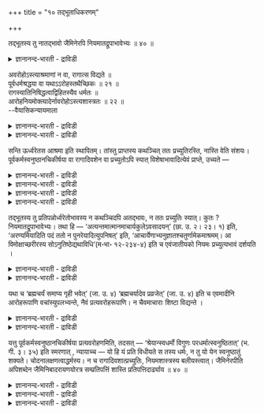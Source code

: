 +++
title = "१० तद्भूताधिकरणम्"

+++

तद्भूतस्य तु नातद्भावो जैमिनेरपि नियमातद्रूपाभावेभ्यः ॥ ४० ॥  
<details><summary>ज्ञानानन्द-भारती - द्राविडी</summary>

तत्३पूदस्य तु नादत्पावो जैमिनेरबि नियमादत्रू पाबावेप्पुय: ॥ ४० ॥
</details>

अवरोहोऽस्त्याश्रमाणां न वा, रागात्स विद्यते ॥  
पूर्वधर्मश्रद्धया वा यथाऽऽरोहस्तथैच्छिकः ॥ २१ ॥  
रागस्यातिनिषिद्धत्वाद्विहितस्यैव धर्मतः ॥  
आरोहनियमोक्त्यादेर्नावरोहोऽस्त्यशास्त्रतः ॥ २२ ॥  
--वैयासिकन्यायमाला

<details><summary>ज्ञानानन्द-भारती - द्राविडी</summary>

आसिरमङ्गळुक्कुळ् इऱङ्गुवदु उण्डा? अल्लदु किडैयादा? रागत्तिऩालो अल्लदु
मुऩ्ऩुळ्ळ तर्मत्तिल् सिरत्तैयावो इऱङ्गुदल् उण्डु। ऎप्पडि एऱुदल्
इष्टप्पडियो, अप्पडिये इऱङ्गुदलुम्।
</details>

<details><summary>ज्ञानानन्द-भारती - द्राविडी</summary>

रागम् वॆगु निषित्तमाऩदिऩालुम्, विदिक्कप्पट्टदु ताऩ् तर्ममागुम्
आऩदिऩालुम्, एऱुवदिल् नियमम् सॊल्लियिरुप्पदालुम्, सास्तिरत्तिऱ्कु
विरोदमायिरुप्पदालुम् इऱङ्गुदल् किडैयादु।
</details>

सन्ति ऊर्ध्वरेतस आश्रमा इति स्थापितम्। तांस्तु प्राप्तस्य कथञ्चित् ततः
प्रच्युतिरस्ति, नास्ति वेति संशयः। पूर्वकर्मस्वनुष्ठानचिकीर्षया वा
रागादिवशेन वा प्रच्युतोऽपि स्यात् विशेषाभावादित्येवं प्राप्ते, उच्यते —

<details><summary>ज्ञानानन्द-भारती - द्राविडी</summary>

(पिरह्मसर्यम्, कार्हस्त्यम्, वाऩबिरस्तम्, सन्यासम् इन्नाऩ्गु
आसिरमङ्गळिल् तऩ् विरुप्पप्पडि कीऴ् आसिरमत्तिलिरुन्दु, मेल्
आसिरमत्तिऱ्कुच् चॆल्वदु पोल आगैयालुम्, मुऩ् आसिरम तर्मङ्गळै यऩुष्टिप्
पदिल् सिरत्तैयालुम् मेल् आसिरमत्तिलिरुन्दु कीऴ् आसिरमत्तिऱ्कुम्
वरलामॆऩ्ऱु पूर्वबक्षम्।
</details>

<details><summary>ज्ञानानन्द-भारती - द्राविडी</summary>

आसै ऎऩ्बदु तोषम् मेल् आसिरमत्तिलिरुन्दु कीऴ् आसिरमत्तिऱ्कु वरक्कूडादु
ऎऩ्ऱु निषेदम् उळ्ळदु। अव्विद सिष्टासारमुम् इल्लै। मेलुम् ऎदु ऎवऩुक्कु
विदिक्कप्पट्टुळ्ळदो अदुदाऩ् तर्मम्। ऎदु ऎवऩाल् सॆय्यमुडिगिऱदो ऎदिल्
सिरत्तै उळ्ळदो अदु अवऩुक्कु तर्ममागादु। आगैयाल् मेल् आसिरमत्तिऱ्कु
पोऩवऩ् तिरुम्बि कीऴ् आसिरमत्तिऱ्कु वरक्कूडादु ऎऩ्ऱु सित्तान्दम्)।
</details>

<details><summary>ज्ञानानन्द-भारती - द्राविडी</summary>

ऊर्त्वरेदस्साऩ आसिरमङ्गळ् उण्डु ऎऩ्ऱु स्ताबिक्कप्पट्टदु। आऩाल् अवैगळै
अडैन्द वऩुक्कु ऎप्पडियावदु अदिलिरुन्दु नऴुवुदल् उण्डा, किडैयादा, ऎऩ्ऱु
संसयम्।
</details>

<details><summary>ज्ञानानन्द-भारती - द्राविडी</summary>

पूर्वबक्षम्: मुऩ्ऩुळ्ळ कर्माक्कळै , नऩ्गु अऩुष्टिक्कवेण्डुमॆऩ्ऱ
विरुप्पत्तिऩालावदु रागम् मुदलियदु कारणमायावदु नऴुविऩवऩागवुम् इरुक्कलाम्।
वित्तियासमिल्लाददिऩाल्, ऎऩ्ऱु।
</details>

तद्भूतस्य तु प्रतिपन्नोर्ध्वरेतोभावस्य न कथञ्चिदपि अतद्भावः, न ततः
प्रच्युतिः स्यात्। कुतः ? नियमातद्रूपाभावेभ्यः। तथा हि —
‘अत्यन्तमात्मानमाचार्यकुलेऽवसादयन्’ (छा. उ. २। २३। १) इति,
‘अरण्यमियादिति पदं ततो न पुनरेयादित्युपनिषत्’ इति,
‘आचार्येणाभ्यनुज्ञातश्चतुर्णामेकमाश्रमम्। आ विमोक्षाच्छरीरस्य
सोऽनुतिष्ठेद्यथाविधि’(म॰भा॰ १२-२३४-४) इति च एवंजातीयको नियमः
प्रच्युत्यभावं दर्शयति ।

<details><summary>ज्ञानानन्द-भारती - द्राविडी</summary>

सित्तान्दम्: इव्विदम् वरुम्बोदु सॊल्लप् पडुगिऱदु। “अव्विदमाऩवऩुक्को”,
ऊर्त्वरेदस् तऩ्मैयै अडैन्दवऩुक्कु, ऎन्द कारणत्ति ऩालुम् कूड,
अव्विदमिल्लादत्तऩ्मै किडैयादु, अदिलिरुन्दु नऴुवुदल् किडैयादु। एऩ्?
नियममिरुप् पदिऩालुम्, अदु पोलिल्लाददिऩालुम्, इल्लाददिऩालुम्
</details>

<details><summary>ज्ञानानन्द-भारती - द्राविडी</summary>

अप्पडिये, "आसार्यरुडैय किरुहत्तिल् तऩ्ऩै पूरावुम् ईडुबडुत्तिक्कॊण्डु"
(सान्।II-२३-१) ऎऩ्ऱुम्, “अरण्यम् (सन्यासम्) अडैवदु सास्तिर वऴि।
अदिलिरुन्दु मऱुबडियुम् वरक्कूडादु ऎऩ्बदु रहस्यम्” ऎऩ्ऱुम्, “आसार्यराल्
अऩुमदिक्कप्पट्टवऩाय् नाऩ्गिल् ऒरु आसिरमत्तै अवऩ् सरीरत्तिऱ्कु
विडुदलैयेऱ्पडुम् वरै विदिप्पडि अऩुष्टिक्कवेण्डियदु” ऎऩ्ऱुम्, इदु
पोलुळ्ळदुमाऩ, नियमम् नऴुवुदल् किडैयादॆऩ्ऱु काट्टुगिऱदु।
</details>

यथा च ‘ब्रह्मचर्यं समाप्य गृही भवेत्’ (जा. उ. ४) ‘ब्रह्मचर्यादेव
प्रव्रजेत्’ (जा. उ. ४) इति च एवमादीनि आरोहरूपाणि वचांस्युपलभ्यन्ते, नैवं
प्रत्यवरोहरूपाणि। न चैवमाचाराः शिष्टा विद्यन्ते ।

<details><summary>ज्ञानानन्द-भारती - द्राविडी</summary>

मेलुम्, "पिरह्मसर्यत्तै मुडित्तुक्कॊण्डु किरुहस्तऩाग आगवुम्” (जाबाल।४),
“पिरह्म सर्यत्तिलिरुन्दे सन्यासियागवुम्" (जाबाल।४) ऎऩ्ऱुम्,
इदुबोलुळ्ळदुमाऩ, एऱुम् रूबमाऩ (मेले पोवदैच् चॊल्लुम्) वसऩङ्गळ् ऎप्पडि
काणप्पडुगिऩ्ऱऩवो, अव्विदम् इऱङ्गुम् रूबमाऩ (कीऴे वरुवदैच् चॊल्लुम्)
वसऩङ्गळ् किडैयादु।
</details>

<details><summary>ज्ञानानन्द-भारती - द्राविडी</summary>

इव्विद सिष्टासारङ्गळुम् किडैयादु।
</details>

यत्तु पूर्वकर्मस्वनुष्ठानचिकीर्षया प्रत्यवरोहणमिति, तदसत् —
‘श्रेयान्स्वधर्मो विगुणः परधर्मात्स्वनुष्ठितात्’ (भ. गी. ३। ३५) इति
स्मरणात् , न्यायाच्च — यो हि यं प्रति विधीयते स तस्य धर्मः, न तु यो येन
स्वनुष्ठातुं शक्यते। चोदनालक्षणत्वाद्धर्मस्य। न च
रागादिवशात्प्रच्युतिः, नियमशास्त्रस्य बलीयस्त्वात्। जैमिनेरपीति
अपिशब्देन जैमिनिबादरायणयोरत्र सम्प्रतिपत्तिं शास्ति प्रतिपत्तिदार्ढ्याय
॥ ४० ॥

<details><summary>ज्ञानानन्द-भारती - द्राविडी</summary>

मुऩ्ऩुळ्ळ कर्माक्कळै नऩ्गु अऩुष्टाऩम् सॆय्य वेण्डुमॆऩ्ऱ विरुप्पत्तिऩाल्
इऱङ्गुवदु ऎऩ्बदु ऎदुवो, अदु पिसगु, “कुणम् कुऱैन्द तऩ् तर्मम् नऩ्गु
अऩुष्टिक्कप्पडुम्। वेऱॊरुवर् तर्मत्तैविड सिलाक्कियमाऩदु” (कीदै।III-३५)
ऎऩ्ऱु स्मरिक्कप्पट्टिरुप् पदाल्, नियायत्तिऩालुम्; ऎदु ऎवऩै उत्तेसित्तु
विदिक्कप्पट्टिरुक्किऱदो अदुवल्लवा अवऩुक्कु तर्मम्। ऎदु ऎवऩाल् नऩ्गु
अऩुष्टिक्कमुडिगिऱदो अदु तर्ममागादु, तर्मम् ऎऩ्बदु वेद विदियै लक्षणमा
युडैयदायिरुप्पदाल्।
</details>

<details><summary>ज्ञानानन्द-भारती - द्राविडी</summary>

रागम् मुदलिय कारणत्तिऩाल् नऴुवुदलुम् कूडादु, नियमिक्किऱ सास्तिरम्
(अदैविड) अदिग पल मुळ्ळदाल्,
</details>

<details><summary>ज्ञानानन्द-भारती - द्राविडी</summary>

“जैमिऩिक्कुम्” ऎऩ्बदिल् “उम्” ऎऩ्ऱ सप्तत् तिऩाल्, इव्विषयत्तिल्
जैमिऩिक्कुम्, पादरायण रुक्कुम् अबिप्पिरायत्तिल् ऒऱ्ऱुमैयिरुप्पदैक्
काट्टु किऱार् अऱिवु उऱुदिप्पडुवदऱ्काग।
</details>

